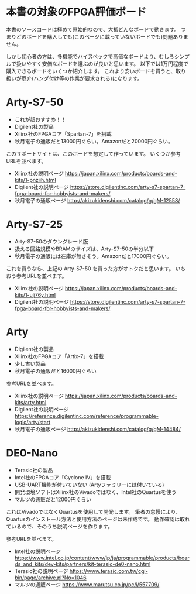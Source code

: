 # 本書の対象のFPGA評価ボード

本書のソースコードは極めて原始的なので、大抵どんなボードで動きます。
つまりどのボードを購入しても(このページに載っていないボードでも)問題ありません。

しかし初心者の方は、多機能でハイスペックで高価なボードより、むしろシンプルで扱いやすく安価なボードを選ぶのが良いと思います。
以下では1万円程度で購入できるボードをいくつか紹介します。
これより安いボードを買うと、取り扱いが厄介(ハンダ付け等の作業が要求される)になります。

# Arty-S7-50

* これが超おすすめ！！
* Digilent社の製品
* Xilinx社のFPGAコア「Spartan-7」を搭載
* 秋月電子の通販だと13000円ぐらい。Amazonだと20000円ぐらい。

このサポートサイトは、このボードを想定して作っています。
いくつか参考URLを並べます。

* Xilinx社の説明ページ <https://japan.xilinx.com/products/boards-and-kits/1-pnziih.html>
* Digilent社の説明ページ <https://store.digilentinc.com/arty-s7-spartan-7-fpga-board-for-hobbyists-and-makers/>
* 秋月電子の通販ページ <http://akizukidenshi.com/catalog/g/gM-12558/>

# Arty-S7-25

* Arty-S7-50のダウングレード版
* 扱える回路規模やBRAMのサイズは、Arty-S7-50の半分以下
* 秋月電子の通販には在庫が無さそう。Amazonだと17000円ぐらい。

これを買うなら、上記の Arty-S7-50 を買った方がオトクだと思います。
いちおう参考URLを並べます。

* Xilinx社の説明ページ <https://japan.xilinx.com/products/boards-and-kits/1-ulj76y.html>
* Digilent社の説明ページ <https://store.digilentinc.com/arty-s7-spartan-7-fpga-board-for-hobbyists-and-makers/>

# Arty

* Digilent社の製品
* Xilinx社のFPGAコア「Artix-7」を搭載
* 少し古い製品
* 秋月電子の通販だと16000円ぐらい

参考URLを並べます。

* Xilinx社の説明ページ <https://japan.xilinx.com/products/boards-and-kits/arty.html>
* Digilent社の説明ページ <https://reference.digilentinc.com/reference/programmable-logic/arty/start>
* 秋月電子の通販ページ <http://akizukidenshi.com/catalog/g/gM-14484/>

# DE0-Nano

* Terasic社の製品
* Intel社のFPGAコア「Cyclone IV」を搭載
* USB-UART機能が付いていない (Artyファミリーには付いている)
* 開発環境ソフトはXilinx社のVivadoではなく、Intel社のQuartusを使う
* マルツの通販だと12000円ぐらい

これはVivadoではなくQuartusを使用して開発します。
筆者の怠慢により、Quartusのインストール方法と使用方法のページは未作成です。
動作確認は取れているので、そのうち説明ページを作ります。

参考URLを並べます。

* Intel社の説明ページ <https://www.intel.co.jp/content/www/jp/ja/programmable/products/boards_and_kits/dev-kits/partners/kit-terasic-de0-nano.html>
* Terasic社の説明ページ <https://www.terasic.com.tw/cgi-bin/page/archive.pl?No=1046>
* マルツの通販ページ <https://www.marutsu.co.jp/pc/i/557709/>
